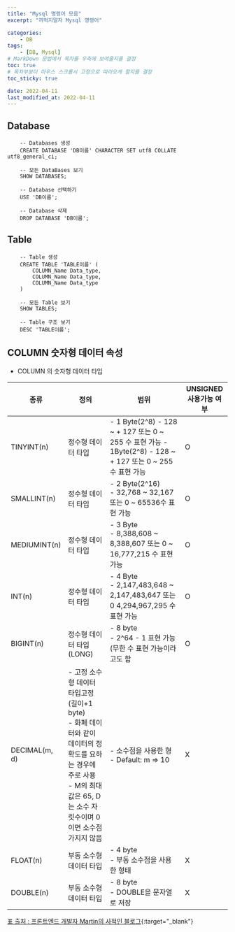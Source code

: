 ```yaml
---
title: "Mysql 명령어 모음"
excerpt: "까먹지말자 Mysql 명령어"

categories:
    - DB
tags:
    - [DB, Mysql]
# MarkDown 문법에서 목차를 우측에 보여줄지를 결정
toc: true
# 목차부분이 마우스 스크롤시 고정으로 따라오게 할지를 결정
toc_sticky: true

date: 2022-04-11
last_modified_at: 2022-04-11
---
```


## Database

```database
    -- Databases 생성
    CREATE DATABASE 'DB이름' CHARACTER SET utf8 COLLATE utf8_general_ci;

    -- 모든 DataBases 보기
    SHOW DATABASES;

    -- Database 선택하기
    USE 'DB이름';

    -- Database 삭제
    DROP DATABASE 'DB이름';
```

## Table

```database
    -- Table 생성
    CREATE TABLE 'TABLE이름' (
        COLUMN_Name Data_type,
        COLUMN_Name Data_type,
        COLUMN_Name Data_type
    )

    -- 모든 Table 보기
    SHOW TABLES;

    -- Table 구조 보기
    DESC 'TABLE이름';
```

## COLUMN 숫자형 데이터 속성
- COLUMN 의 숫자형 데이터 타입

|종류|정의|범위|UNSIGNED 사용가능 여부|
|------|---|---|---|
|TINYINT(n)|정수형 데이터 타입|- 1 Byte(2^8)     - 128 ~ + 127 또는 0 ~ 255 수 표현 가능      - 1Byte(2^8)     - 128 ~ + 127 또는 0 ~ 255 수 표현 가능|O|
|SMALLINT(n)|정수형 데이터 타입|- 2 Byte(2^16) </br> - 32,768 ~ 32,167 또는 0 ~ 65536수 표현 가능|O|
|MEDIUMINT(n)|정수형 데이터 타입|- 3 Byte </br> - 8,388,608 ~ 8,388,607 또는 0 ~ 16,777,215 수 표현 가능|O|
|INT(n)|정수형 데이터 타입|- 4 Byte </br> - 2,147,483,648 ~ 2,147,483,647 또는 0 4,294,967,295 수 표현 가능|O|
|BIGINT(n)|정수형 데이터 타입(LONG)|- 8 byte</br>- 2^64 - 1 표현 가능(무한 수 표현 가능이라고도 함|O|
|DECIMAL(m, d)|- 고정 소수형 데이터 타입고정(길이+1 byte) </br> - 화폐 데이터와 같이 데이터의 정확도를 요하는 경우에 주로 사용 </br> - M의 최대값은 65, D는 소수 자릿수이며 0이면 소수점 가지지 않음|- 소수점을 사용한 형 </br> - Default: m ⇒ 10|X|
|FLOAT(n)|부동 소수형 데이터 타입|- 4 byte </br> - 부동 소수점을 사용한 형태|X|
|DOUBLE(n)|부동 소수형 데이터 타입|	- 8 byte </br> - DOUBLE을 문자열로 저장|X|

[표 출처 : 프론트엔드 개발자 Martin의 사적인 블로그](https://blog.martinwork.co.kr/mysql/2020/01/17/mysql-data-type.html){:target="_blank"}